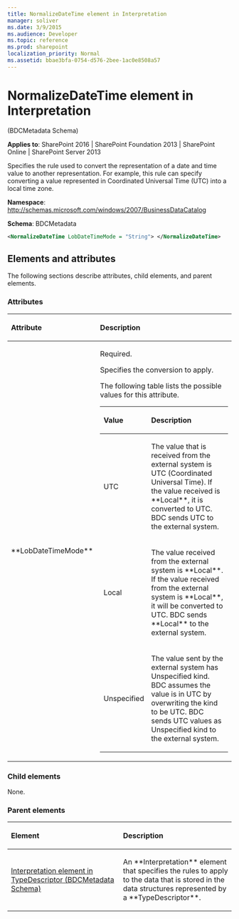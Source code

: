 ```yaml
---
title: NormalizeDateTime element in Interpretation
manager: soliver
ms.date: 3/9/2015
ms.audience: Developer
ms.topic: reference
ms.prod: sharepoint
localization_priority: Normal
ms.assetid: bbae3bfa-0754-d576-2bee-1ac0e8508a57
---
```


# NormalizeDateTime element in Interpretation 

(BDCMetadata Schema)

**Applies to**: SharePoint 2016 | SharePoint Foundation 2013 | SharePoint Online | SharePoint Server 2013

Specifies the rule used to convert the representation of a date and time value to another representation. For example, this rule can specify converting a value represented in Coordinated Universal Time (UTC) into a local time zone.

**Namespace**: http://schemas.microsoft.com/windows/2007/BusinessDataCatalog

**Schema**: BDCMetadata

```XML
<NormalizeDateTime LobDateTimeMode = "String"> </NormalizeDateTime>
```

## Elements and attributes

The following sections describe attributes, child elements, and parent elements.

### Attributes

<table>
<colgroup>
<col width="20%" />
<col width="80%" />
</colgroup>
<thead>
<tr class="header">
<th align="left"><p>Attribute</p></th>
<th align="left"><p>Description</p></th>
</tr>
</thead>
<tbody>
<tr class="odd">
<td align="left"><p>**LobDateTimeMode**</p></td>
<td align="left"><p>Required.</p>
<p>Specifies the conversion to apply.</p>
<p>The following table lists the possible values for this attribute.</p>
<div class="tableSection">
<table>
<colgroup>
<col width="20%" />
<col width="80%" />
</colgroup>
<thead>
<tr class="header">
<th align="left"><p>Value</p></th>
<th align="left"><p>Description</p></th>
</tr>
</thead>
<tbody>
<tr class="odd">
<td align="left"><p>UTC</p></td>
<td align="left"><p>The value that is received from the external system is UTC (Coordinated Universal Time). If the value received is **Local**, it is converted to UTC. BDC sends UTC to the external system.</p></td>
</tr>
<tr class="even">
<td align="left"><p>Local</p></td>
<td align="left"><p>The value received from the external system is **Local**. If the value received from the external system is **Local**, it will be converted to UTC. BDC sends **Local** to the external system.</p></td>
</tr>
<tr class="odd">
<td align="left"><p>Unspecified</p></td>
<td align="left"><p>The value sent by the external system has Unspecified kind. BDC assumes the value is in UTC by overwriting the kind to be UTC. BDC sends UTC values as Unspecified kind to the external system.</p></td>
</tr>
</tbody>
</table>
</div></td>
</tr>
</tbody>
</table>

### Child elements

None.

### Parent elements

<table>
<colgroup>
<col width="50%" />
<col width="50%" />
</colgroup>
<thead>
<tr class="header">
<th align="left"><p>Element</p></th>
<th align="left"><p>Description</p></th>
</tr>
</thead>
<tbody>
<tr class="odd">
<td align="left"><p><span sdata="link"><a href="interpretation-element-in-typedescriptor-bdcmetadata-schema.md">Interpretation element in TypeDescriptor (BDCMetadata Schema)</a></span></p></td>
<td align="left"><p>An **Interpretation** element that specifies the rules to apply to the data that is stored in the data structures represented by a **TypeDescriptor**.</p></td>
</tr>
</tbody>
</table>








